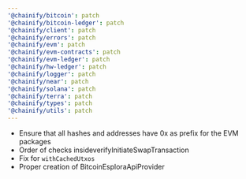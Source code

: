 ```yaml
---
'@chainify/bitcoin': patch
'@chainify/bitcoin-ledger': patch
'@chainify/client': patch
'@chainify/errors': patch
'@chainify/evm': patch
'@chainify/evm-contracts': patch
'@chainify/evm-ledger': patch
'@chainify/hw-ledger': patch
'@chainify/logger': patch
'@chainify/near': patch
'@chainify/solana': patch
'@chainify/terra': patch
'@chainify/types': patch
'@chainify/utils': patch
---
```


- Ensure that all hashes and addresses have 0x as prefix for the EVM packages
- Order of checks insideverifyInitiateSwapTransaction
- Fix for `withCachedUtxos`
- Proper creation of BitcoinEsploraApiProvider